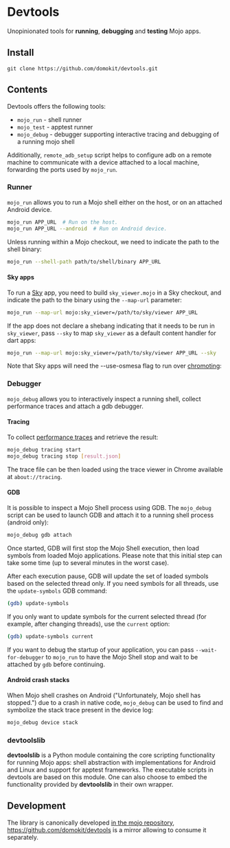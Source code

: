 # Devtools

Unopinionated tools for **running**, **debugging** and **testing** Mojo apps.

## Install

```
git clone https://github.com/domokit/devtools.git
```

## Contents

Devtools offers the following tools:

 - `mojo_run` - shell runner
 - `mojo_test` - apptest runner
 - `mojo_debug` - debugger supporting interactive tracing and debugging of a
   running mojo shell

Additionally, `remote_adb_setup` script helps to configure adb on a remote
machine to communicate with a device attached to a local machine, forwarding the
ports used by `mojo_run`.

### Runner

`mojo_run` allows you to run a Mojo shell either on the host, or on an attached
Android device.

```sh
mojo_run APP_URL  # Run on the host.
mojo_run APP_URL --android  # Run on Android device.
```

Unless running within a Mojo checkout, we need to indicate the path to the shell
binary:

```sh
mojo_run --shell-path path/to/shell/binary APP_URL
```

#### Sky apps

To run a [Sky](https://github.com/domokit/sky_engine) app, you need to build
`sky_viewer.mojo` in a Sky checkout, and indicate the path to the binary using
the `--map-url` parameter:

```sh
mojo_run --map-url mojo:sky_viewer=/path/to/sky/viewer APP_URL
```

If the app does not declare a shebang indicating that it needs to be run in
`sky_viewer`, pass `--sky` to map `sky_viewer` as a default content handler for
dart apps:

```sh
mojo_run --map-url mojo:sky_viewer=/path/to/sky/viewer APP_URL --sky
```

Note that Sky apps will need the --use-osmesa flag to run
over [chromoting](https://support.google.com/chrome/answer/1649523?hl=en):

### Debugger

`mojo_debug` allows you to interactively inspect a running shell, collect
performance traces and attach a gdb debugger.

#### Tracing
To collect [performance
traces](https://www.chromium.org/developers/how-tos/trace-event-profiling-tool)
and retrieve the result:

```sh
mojo_debug tracing start
mojo_debug tracing stop [result.json]
```

The trace file can be then loaded using the trace viewer in Chrome available at
`about://tracing`.

#### GDB
It is possible to inspect a Mojo Shell process using GDB. The `mojo_debug`
script can be used to launch GDB and attach it to a running shell process
(android only):

```sh
mojo_debug gdb attach
```

Once started, GDB will first stop the Mojo Shell execution, then load symbols
from loaded Mojo applications. Please note that this initial step can take some
time (up to several minutes in the worst case).

After each execution pause, GDB will update the set of loaded symbols based on
the selected thread only. If you need symbols for all threads, use the
`update-symbols` GDB command:
```sh
(gdb) update-symbols
```

If you only want to update symbols for the current selected thread (for example,
after changing threads), use the `current` option:
```sh
(gdb) update-symbols current
```

If you want to debug the startup of your application, you can pass
`--wait-for-debugger` to `mojo_run` to have the Mojo Shell stop and wait to be
attached by `gdb` before continuing.

#### Android crash stacks
When Mojo shell crashes on Android ("Unfortunately, Mojo shell has stopped.")
due to a crash in native code, `mojo_debug` can be used to find and symbolize
the stack trace present in the device log:

```sh
mojo_debug device stack
```

### devtoolslib

**devtoolslib** is a Python module containing the core scripting functionality
for running Mojo apps: shell abstraction with implementations for Android and
Linux and support for apptest frameworks. The executable scripts in devtools are
based on this module. One can also choose to embed the functionality provided by
**devtoolslib** in their own wrapper.

## Development

The library is canonically developed [in the mojo
repository](https://github.com/domokit/mojo/tree/master/mojo/devtools/common),
https://github.com/domokit/devtools is a mirror allowing to consume it
separately.
